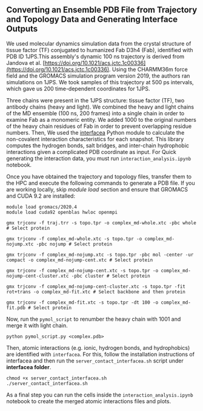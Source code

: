 ## Converting an Ensemble PDB File from Trajectory and Topology Data and Generating Interface Outputs

We used molecular dynamics simulation data from the crystal structure of tissue factor (TF) conjugated to humanized Fab D3h4 (Fab), identified with PDB ID 1JPS.This assembly's dynamic 100 ns trajectory is derived from Jandova et al. [https://doi.org/10.1021/acs.jctc.1c00336](https://doi.org/10.1021/acs.jctc.1c00336). Using the CHARMM36m force field and the GROMACS simulation program version 2019, the authors ran simulations on 1JPS. We took samples of this trajectory at 500 ps intervals, which gave us 200 time-dependent coordinates for 1JPS.

Three chains were present in the 1JPS structure: tissue factor (TF), two antibody chains (heavy and light). We combined the heavy and light chains of the MD ensemble (100 ns, 200 frames) into a single chain in order to examine Fab as a monomeric entity. We added 1000 to the original numbers of the heavy chain residues of Fab in order to prevent overlapping residue numbers. Then, We used the [interfacea](https://github.com/JoaoRodrigues/interfacea/tree/master) Python module to calculate the non-covalent interaction characteristics for each snapshot. This library computes the hydrogen bonds, salt bridges, and inter-chain hydrophobic interactions given a complicated PDB coordinate as input. For Quick generating the interaction data, you must run `interaction_analysis.ipynb` notebook.

Once you have obtained the trajectory and topology files, transfer them to the HPC and execute the following commands to generate a PDB file. If you are working locally, skip *module load* section and ensure that GROMACS and CUDA 9.2 are installed:

```
module load gromacs/2020.4
module load cuda92 openblas hwloc openmpi

gmx trjconv -f traj.trr -s topo.tpr -o complex_md-whole.xtc -pbc whole # Select protein

gmx trjconv -f complex_md-whole.xtc -s topo.tpr -o complex_md-nojump.xtc -pbc nojump # Select protein

gmx trjconv -f complex_md-nojump.xtc -s topo.tpr -pbc mol -center -ur compact -o complex_md-nojump-cent.xtc # Select protein

gmx trjconv -f complex_md-nojump-cent.xtc -s topo.tpr -o complex_md-nojump-cent-cluster.xtc -pbc cluster # Select protein

gmx trjconv -f complex_md-nojump-cent-cluster.xtc -s topo.tpr -fit rot+trans -o complex_md-fit.xtc # Select backbone and then protein

gmx trjconv -f complex_md-fit.xtc -s topo.tpr -dt 100 -o complex_md-fit.pdb # Select protein
```
Now, run the `pymol_script` to renumber the heavy chain with 1001 and merge it with light chain.
```
python pymol_script.py <complex.pdb>
```

Then, atomic interactions (e.g. ionic, hydrogen bonds, and hydrophobics) are identified with `interfacea`. For this, follow the installation instructions of interfacea and then run the `server_contact_interfacea.sh` script under **interfacea folder**.

```
chmod +x server_contact_interfacea.sh
./server_contact_interfacea.sh
```

As a final step you can run the cells inside the `interaction_analysis.ipynb` notebook to create the merged atomic interactions files and plots.
